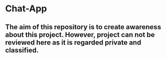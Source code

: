# Chat-App
## The aim of this repository is to create awareness about this project. However, project can not be reviewed here as it is regarded private and classified.
